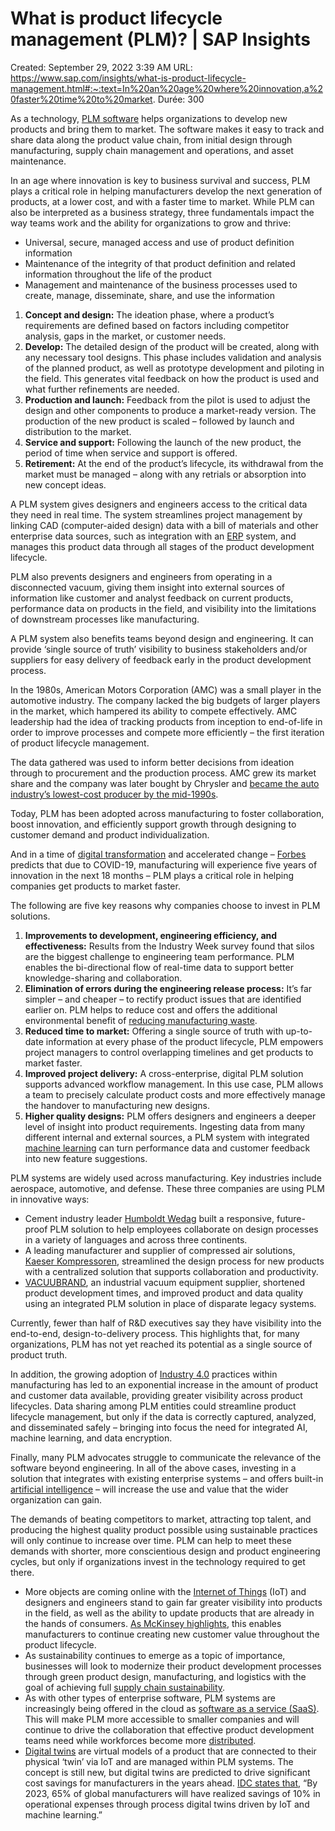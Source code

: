 # What is product lifecycle management (PLM)? | SAP Insights

Created: September 29, 2022 3:39 AM
URL: https://www.sap.com/insights/what-is-product-lifecycle-management.html#:~:text=In%20an%20age%20where%20innovation,a%20faster%20time%20to%20market.
Durée: 300

As a technology, [PLM software](https://www.sap.com/products/scm/plm-r-d-engineering.html) helps organizations to develop new products and bring them to market. The software makes it easy to track and share data along the product value chain, from initial design through manufacturing, supply chain management and operations, and asset maintenance.

In an age where innovation is key to business survival and success, PLM plays a critical role in helping manufacturers develop the next generation of products, at a lower cost, and with a faster time to market. While PLM can also be interpreted as a business strategy, three fundamentals impact the way teams work and the ability for organizations to grow and thrive:

- Universal, secure, managed access and use of product definition information
- Maintenance of the integrity of that product definition and related information throughout the life of the product
- Management and maintenance of the business processes used to create, manage, disseminate, share, and use the information
1. **Concept and design:** The ideation phase, where a product’s requirements are defined based on factors including competitor analysis, gaps in the market, or customer needs.
2. **Develop:** The detailed design of the product will be created, along with any necessary tool designs. This phase includes validation and analysis of the planned product, as well as prototype development and piloting in the field. This generates vital feedback on how the product is used and what further refinements are needed.
3. **Production and launch:** Feedback from the pilot is used to adjust the design and other components to produce a market-ready version. The production of the new product is scaled – followed by launch and distribution to the market.
4. **Service and support:** Following the launch of the new product, the period of time when service and support is offered.
5. **Retirement:** At the end of the product’s lifecycle, its withdrawal from the market must be managed – along with any retrials or absorption into new concept ideas.

A PLM system gives designers and engineers access to the critical data they need in real time. The system streamlines project management by linking CAD (computer-aided design) data with a bill of materials and other enterprise data sources, such as integration with an [ERP](https://www.sap.com/insights/what-is-erp.html) system, and manages this product data through all stages of the product development lifecycle.

PLM also prevents designers and engineers from operating in a disconnected vacuum, giving them insight into external sources of information like customer and analyst feedback on current products, performance data on products in the field, and visibility into the limitations of downstream processes like manufacturing.

A PLM system also benefits teams beyond design and engineering. It can provide ‘single source of truth’ visibility to business stakeholders and/or suppliers for easy delivery of feedback early in the product development process.

In the 1980s, American Motors Corporation (AMC) was a small player in the automotive industry. The company lacked the big budgets of larger players in the market, which hampered its ability to compete effectively. AMC leadership had the idea of tracking products from inception to end-of-life in order to improve processes and compete more efficiently – the first iteration of product lifecycle management.

The data gathered was used to inform better decisions from ideation through to procurement and the production process. AMC grew its market share and the company was later bought by Chrysler and [became the auto industry’s lowest-cost producer by the mid-1990s](https://www.globaluniversityalliance.org/research/product-lifecycle-management/).

Today, PLM has been adopted across manufacturing to foster collaboration, boost innovation, and efficiently support growth through designing to customer demand and product individualization.

And in a time of [digital transformation](https://www.sap.com/insights/what-is-digital-transformation.html) and accelerated change – [Forbes](https://www.forbes.com/sites/annashedletsky/2020/05/12/due-to-covid-19-manufacturing-will-experience-five-years-of-innovation-in-the-next-18-months/?sh=719a96ad2312) predicts that due to COVID-19, manufacturing will experience five years of innovation in the next 18 months – PLM plays a critical role in helping companies get products to market faster.

The following are five key reasons why companies choose to invest in PLM solutions.

1. **Improvements to development, engineering efficiency, and effectiveness:** Results from the Industry Week survey found that silos are the biggest challenge to engineering team performance. PLM enables the bi-directional flow of real-time data to support better knowledge-sharing and collaboration.
2. **Elimination of errors during the engineering release process:** It’s far simpler – and cheaper – to rectify product issues that are identified earlier on. PLM helps to reduce cost and offers the additional environmental benefit of [reducing manufacturing waste](https://www.sap.com/insights/what-is-a-sustainable-supply-chain.html).
3. **Reduced time to market:** Offering a single source of truth with up-to-date information at every phase of the product lifecycle, PLM empowers project managers to control overlapping timelines and get products to market faster.
4. **Improved project delivery:** A cross-enterprise, digital PLM solution supports advanced workflow management. In this use case, PLM allows a team to precisely calculate product costs and more effectively manage the handover to manufacturing new designs.
5. **Higher quality designs:** PLM offers designers and engineers a deeper level of insight into product requirements. Ingesting data from many different internal and external sources, a PLM system with integrated [machine learning](https://www.sap.com/insights/what-is-machine-learning.html) can turn performance data and customer feedback into new feature suggestions.

PLM systems are widely used across manufacturing. Key industries include aerospace, automotive, and defense. These three companies are using PLM in innovative ways:

- Cement industry leader [Humboldt Wedag](https://www.sap.com/documents/2020/01/e26e36f6-817d-0010-87a3-c30de2ffd8ff.html) built a responsive, future-proof PLM solution to help employees collaborate on design processes in a variety of languages and across three continents.
- A leading manufacturer and supplier of compressed air solutions, [Kaeser Kompressoren](https://www.sap.com/documents/2020/01/f21a58ea-7d7d-0010-87a3-c30de2ffd8ff.html), streamlined the design process for new products with a centralized solution that supports collaboration and productivity.
- [VACUUBRAND](https://www.sap.com/documents/2020/11/dadc3c33-ba7d-0010-87a3-c30de2ffd8ff.html), an industrial vacuum equipment supplier, shortened product development times, and improved product and data quality using an integrated PLM solution in place of disparate legacy systems.

Currently, fewer than half of R&D executives say they have visibility into the end-to-end, design-to-delivery process. This highlights that, for many organizations, PLM has not yet reached its potential as a single source of product truth.

In addition, the growing adoption of [Industry 4.0](https://www.sap.com/insights/what-is-industry-4-0.html) practices within manufacturing has led to an exponential increase in the amount of product and customer data available, providing greater visibility across product lifecycles. Data sharing among PLM entities could streamline product lifecycle management, but only if the data is correctly captured, analyzed, and disseminated safely – bringing into focus the need for integrated AI, machine learning, and data encryption.

Finally, many PLM advocates struggle to communicate the relevance of the software beyond engineering. In all of the above cases, investing in a solution that integrates with existing enterprise systems – and offers built-in [artificial intelligence](https://www.sap.com/insights/what-is-artificial-intelligence.html) – will increase the use and value that the wider organization can gain.

The demands of beating competitors to market, attracting top talent, and producing the highest quality product possible using sustainable practices will only continue to increase over time. PLM can help to meet these demands with shorter, more conscientious design and product engineering cycles, but only if organizations invest in the technology required to get there.

- More objects are coming online with the [Internet of Things](https://www.sap.com/insights/what-is-iot-internet-of-things.html) (IoT) and designers and engineers stand to gain far greater visibility into products in the field, as well as the ability to update products that are already in the hands of consumers. [As McKinsey highlights](https://www.mckinsey.com/business-functions/operations/our-insights/the-feature-revolution), this enables manufacturers to continue creating new customer value throughout the product lifecycle.
- As sustainability continues to emerge as a topic of importance, businesses will look to modernize their product development processes through green product design, manufacturing, and logistics with the goal of achieving full [supply chain sustainability](https://www.sap.com/insights/what-is-a-sustainable-supply-chain.html).
- As with other types of enterprise software, PLM systems are increasingly being offered in the cloud as [software as a service (SaaS)](https://www.sap.com/insights/what-is-cloud-computing.html). This will make PLM more accessible to smaller companies and will continue to drive the collaboration that effective product development teams need while workforces become more [distributed](https://www.sap.com/insights/distributed-workforce.html).
- [Digital twins](https://www.sap.com/products/scm/digital-twin.html) are virtual models of a product that are connected to their physical ‘twin’ via IoT and are managed within PLM systems. The concept is still new, but digital twins are predicted to drive significant cost savings for manufacturers in the years ahead. [IDC states that](https://www.manufacturingtomorrow.com/article/2020/11/digital-twin-and-digital-thread-the-innovative-way-to-track-product-life-cycles/16140/), “By 2023, 65% of global manufacturers will have realized savings of 10% in operational expenses through process digital twins driven by IoT and machine learning.”